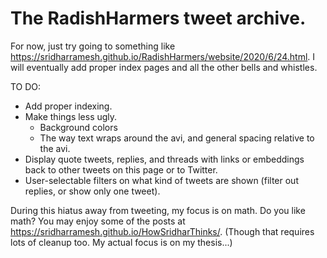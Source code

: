 
# The RadishHarmers tweet archive.

For now, just try going to something like <https://sridharramesh.github.io/RadishHarmers/website/2020/6/24.html>. I will eventually add proper index pages and all the other bells and whistles.

TO DO:
* Add proper indexing.
* Make things less ugly.
  * Background colors
  * The way text wraps around the avi, and general spacing relative to the avi.
* Display quote tweets, replies, and threads with links or embeddings back to other tweets on this page or to Twitter.
* User-selectable filters on what kind of tweets are shown (filter out replies, or show only one tweet).

During this hiatus away from tweeting, my focus is on math. Do you like math? You may enjoy some of the posts at <https://sridharramesh.github.io/HowSridharThinks/>. (Though that requires lots of cleanup too. My actual focus is on my thesis...)